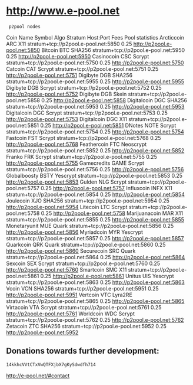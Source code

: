 http://www.e-pool.net
======================================================================================
     p2pool nodes



Coin Name     Symbol 	Algo 		Stratum Host:Port 			Fees 	Pool statistics
Arcticcoin 	ARC 	X11 		stratum+tcp://p2pool.e-pool.net:5850 	0.25 	http://p2pool.e-pool.net:5850
Bitcoin 	BTC 	SHA256 		stratum+tcp://p2pool.e-pool.net:5950 	0.25 	http://p2pool.e-pool.net:5950
Casinocoin 	CSC 	Scrypt 		stratum+tcp://p2pool.e-pool.net:5750 	0.25 	http://p2pool.e-pool.net:5750
Catcoin 	CAT 	Scrypt 		stratum+tcp://p2pool.e-pool.net:5751 	0.25 	http://p2pool.e-pool.net:5751
Digibyte 	DGB 	SHA256 		stratum+tcp://p2pool.e-pool.net:5955 	0.25 	http://p2pool.e-pool.net:5955
Digibyte 	DGB 	Scrypt 		stratum+tcp://p2pool.e-pool.net:5752 	0.25 	http://p2pool.e-pool.net:5752
Digibyte 	DGB 	Skein 		stratum+tcp://p2pool.e-pool.net:5858 	0.25 	http://p2pool.e-pool.net:5858
Digitalcoin 	DGC 	SHA256 		stratum+tcp://p2pool.e-pool.net:5953 	0.25 	http://p2pool.e-pool.net:5953
Digitalcoin 	DGC 	Scrypt 		stratum+tcp://p2pool.e-pool.net:5753 	0.25 	http://p2pool.e-pool.net:5753
Digitalcoin 	DGC 	X11 		stratum+tcp://p2pool.e-pool.net:5851 	0.25 	http://p2pool.e-pool.net:5851
DNotes 	        NOTE 	Scrypt 		stratum+tcp://p2pool.e-pool.net:5754 	0.25 	http://p2pool.e-pool.net:5754
Fastcoin 	FST 	Scrypt 		stratum+tcp://p2pool.e-pool.net:5768 	0.25 	http://p2pool.e-pool.net:5768
Feathercoin 	FTC 	Neoscrypt 	stratum+tcp://p2pool.e-pool.net:5852 	0.25 	http://p2pool.e-pool.net:5852
Franko 		FRK 	Scrypt 		stratum+tcp://p2pool.e-pool.net:5755 	0.25 	http://p2pool.e-pool.net:5755
Gamecredits 	GAME 	Scrypt 		stratum+tcp://p2pool.e-pool.net:5756 	0.25 	http://p2pool.e-pool.net:5756
Globalboosty 	BSTY 	Yescrypt 	stratum+tcp://p2pool.e-pool.net:5853 	0.25 	http://p2pool.e-pool.net:5853
Gulden 		NLG 	Scrypt 		stratum+tcp://p2pool.e-pool.net:5757 	0.25 	http://p2pool.e-pool.net:5757
Influxcoin 	INFX 	X11 		stratum+tcp://p2pool.e-pool.net:5854 	0.25 	http://p2pool.e-pool.net:5854
Joulecoin 	XJO 	SHA256 		stratum+tcp://p2pool.e-pool.net:5954 	0.25 	http://p2pool.e-pool.net:5954
Litecoin 	LTC 	Scrypt 		stratum+tcp://p2pool.e-pool.net:5758 	0.25 	http://p2pool.e-pool.net:5758
Marijuanacoin 	MAR 	X11 		stratum+tcp://p2pool.e-pool.net:5855 	0.25 	http://p2pool.e-pool.net:5855
Monetaryunit 	MUE 	Quark 		stratum+tcp://p2pool.e-pool.net:5856 	0.25 	http://p2pool.e-pool.net:5856
Myriadcoin 	MYR 	Yescrypt 	stratum+tcp://p2pool.e-pool.net:5857 	0.25 	http://p2pool.e-pool.net:5857
Quarkcoin 	QRK 	Quark 		stratum+tcp://p2pool.e-pool.net:5860 	0.25 	http://p2pool.e-pool.net:5860
Securecoin 	SRC 	Quark 		stratum+tcp://p2pool.e-pool.net:5864 	0.25 	http://p2pool.e-pool.net:5864
Sexcoin 	SEX 	Scrypt 		stratum+tcp://p2pool.e-pool.net:5760 	0.25 	http://p2pool.e-pool.net:5760
Smartcoin 	SMC 	X11 		stratum+tcp://p2pool.e-pool.net:5861 	0.25 	http://p2pool.e-pool.net:5861
Unitus 	        UIS 	Yescrypt 	stratum+tcp://p2pool.e-pool.net:5863 	0.25 	http://p2pool.e-pool.net:5863
Vcoin 	        VCN 	SHA256 		stratum+tcp://p2pool.e-pool.net:5951 	0.25 	http://p2pool.e-pool.net:5951
Vertcoin 	VTC 	Lyra2RE 	stratum+tcp://p2pool.e-pool.net:5865 	0.25 	http://p2pool.e-pool.net:5865
Virtacoin 	VTA 	Scrypt 		stratum+tcp://p2pool.e-pool.net:5761 	0.25 	http://p2pool.e-pool.net:5761
Worldcoin 	WDC 	Scrypt 		stratum+tcp://p2pool.e-pool.net:5762 	0.25 	http://p2pool.e-pool.net:5762
Zetacoin 	ZTC 	SHA256 		stratum+tcp://p2pool.e-pool.net:5952 	0.25 	http://p2pool.e-pool.net:5952


Donations towards further development:
-------------------------
	14kkhcVVtCTxVwQTFXjbX7gKySdwdfh714 
	
http://e-pool.net/#contact

